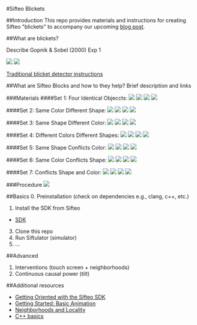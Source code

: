 #Sifteo Blickets

##Introduction
This repo provides materials and instructions for creating Sifteo "blickets" to accompany our upcoming [blog post](http://).

##What are blickets?

Describe Gopnik & Sobel (2000) Exp 1

![][blicket_guts]
![][blicket_detector]

[blicket_guts]: http://depts.washington.edu/idl/images/blicket_internal_bottom.jpg
[blicket_detector]: http://depts.washington.edu/idl/images/Blicket_top.jpg

[Traditional blicket detector instructions](http://depts.washington.edu/idl/light_detail.htm)

##What are Sifteo Blocks and how to they help?
Brief description and links


###Materials
####Set 1: Four Identical Objeccts: 
![][green_rect]  ![][green_rect]  ![][green_rect] ![][green_rect]


####Set 2: Same Color Different Shape:
![][green_rect]  ![][green_sq]  ![][green_rounded_rect] ![][green_oval]

####Set 3: Same Shape Different Color:
![][red_rect]  ![][green_rect]  ![][yellow_rect] ![][blue_rect]

####Set 4: Different Colors Different Shapes:
![][green_sq]  ![][blue_oval]  ![][red_tri] ![][yellow_rounded_rect]

####Set 5: Same Shape Conflicts Color:
![][green_rounded_rect]  ![][green_rounded_rect]  ![][red_rounded_rect] ![][red_rounded_rect]

####Set 6: Same Color Conflicts Shape:
![][green_rounded_rect]  ![][green_rounded_rect]  ![][green_sq] ![][green_sq]

####Set 7: Conflicts Shape and Color:
![][red_rect]  ![][red_rect]  ![][green_sq] ![][green_sq]

[green_rect]: https://github.com/jbmartin/SifteoBlickets/blob/master/assets/green_rect.png?raw=true
[red_rect]: https://github.com/jbmartin/SifteoBlickets/blob/master/assets/red_rect.png?raw=true
[yellow_rect]: https://github.com/jbmartin/SifteoBlickets/blob/master/assets/yellow_rect.png?raw=true
[green_oval]: https://github.com/jbmartin/SifteoBlickets/blob/master/assets/green_oval.png?raw=true
[green_sq]: https://github.com/jbmartin/SifteoBlickets/blob/master/assets/green_sq.png?raw=true
[green_rounded_rect]: https://github.com/jbmartin/SifteoBlickets/blob/master/assets/green_rounded_rect.png?raw=true
[blue_oval]: https://github.com/jbmartin/SifteoBlickets/blob/master/assets/blue_oval.png?raw=true
[blue_rect]: https://github.com/jbmartin/SifteoBlickets/blob/master/assets/blue_rect.png?raw=true
[red_tri]: https://github.com/jbmartin/SifteoBlickets/blob/master/assets/red_tri.png?raw=true
[yellow_rounded_rect]: https://github.com/jbmartin/SifteoBlickets/blob/master/assets/yellow_rounded_rect.png?raw=true
[red_rounded_rect]: https://github.com/jbmartin/SifteoBlickets/blob/master/assets/red_rounded_rect.png?raw=true

###Procedure
![][screen_shot]

[screen_shot]: https://github.com/jbmartin/SifteoBlickets/blob/master/blog_assets/screen_shot.png?raw=true

##Basics
0. Preinstallation (check on dependencies e.g., clang, c++, etc.)
1. Install the SDK from Sifteo
  - [SDK](https://developers.sifteo.com/docs/SifteoSDK/0.9.8/getting_started.html)
3. Clone this repo
4. Run Siftulator (simulator)
5. ...

##Advanced
1. Interventions (touch screen + neighborhoods)
2. Continuous causal power (tilt)

##Additional resources
* [Getting Oriented with the Sifteo SDK](http://tech.sifteo.com/2013/01/08/getting-oriented-with-the-sifteo-sdk/)
* [Getting Started: Basic Animation](http://tech.sifteo.com/2013/01/22/getting-started-basic-animation/)
* [Neighborhoods and Locality](http://tech.sifteo.com/2013/01/03/neighborhoods-and-locality/)
* [C++ basics](http://www.cprogramming.com/tutorial.html)
